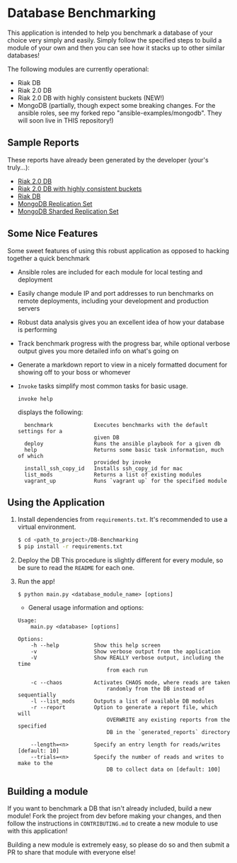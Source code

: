 # Database Benchmarking

This application is intended to help you benchmark a database of your choice very simply and easily.  Simply follow the specified steps to build a module of your own and then you can see how it stacks up to other similar databases!

The following modules are currently operational:
* Riak DB
* Riak 2.0 DB
* Riak 2.0 DB with highly consistent buckets (NEW!)
* MongoDB (partially, though expect some breaking changes.  For the ansible roles, see my forked repo "ansible-examples/mongodb".  They will soon live in THIS repository!)

## Sample Reports

These reports have already been generated by the developer (your's truly...):
* [Riak 2.0 DB](https://github.com/kmjungersen/DB-Benchmarking/blob/master/generated_reports/RIAK2.report.md)
* [Riak 2.0 DB with highly consistent buckets](https://github.com/kmjungersen/DB-Benchmarking/blob/master/generated_reports/RIAK2_CONSISTENT_.report.md)
* [Riak DB](https://github.com/kmjungersen/DB-Benchmarking/blob/master/generated_reports/RIAK.report.md)
* [MongoDB Replication Set](https://github.com/kmjungersen/DB-Benchmarking/blob/dev/generated_reports/MONGO_REPSET.report.md)
* [MongoDB Sharded Replication Set](https://github.com/kmjungersen/DB-Benchmarking/blob/dev/generated_reports/MONGO_SHARDED_REPSET.report.md)

## Some Nice Features

Some sweet features of using this robust application as opposed to hacking together a quick benchmark
* Ansible roles are included for each module for local testing and deployment
* Easily change module IP and port addresses to run benchmarks on remote deployments, including your development and production servers 
* Robust data analysis gives you an excellent idea of how your database is performing
* Track benchmark progress with the progress bar, while optional verbose output gives you more detailed info on what's going on
* Generate a markdown report to view in a nicely formatted document for showing off to your boss or whomever
* `Invoke` tasks simplify most common tasks for basic usage.
    ```
    invoke help
    ```
    displays the following:
    
    ```
      benchmark             Executes benchmarks with the default settings for a
                            given DB
      deploy                Runs the ansible playbook for a given db
      help                  Returns some basic task information, much of which
                            provided by invoke
      install_ssh_copy_id   Installs ssh_copy_id for mac
      list_mods             Returns a list of existing modules
      vagrant_up            Runs `vagrant up` for the specified module
    ```

## Using the Application

1. Install dependencies from `requirements.txt`.  It's recommended to use a virtual environment.
    ``` bash
    $ cd <path_to_project>/DB-Benchmarking
    $ pip install -r requirements.txt
    ```

2. Deploy the DB
   This procedure is slightly different for every module, so be sure to read the `README` for each one.

3. Run the app!

    ```
    $ python main.py <database_module_name> [options]
    ```

    * General usage information and options:
    ```
    Usage:
        main.py <database> [options]

    Options:
        -h --help           Show this help screen
        -v                  Show verbose output from the application
        -V                  Show REALLY verbose output, including the time
                                from each run

        -c --chaos          Activates CHAOS mode, where reads are taken
                                randomly from the DB instead of sequentially
        -l --list_mods      Outputs a list of available DB modules
        -r --report         Option to generate a report file, which will
                                OVERWRITE any existing reports from the specified
                                DB in the `generated_reports` directory

        --length=<n>        Specify an entry length for reads/writes [default: 10]
        --trials=<n>        Specify the number of reads and writes to make to the
                                DB to collect data on [default: 100]
    ```

## Building a module

If you want to benchmark a DB that isn't already included, build a new module!  Fork the project from dev before making your changes, and then follow the instructions in `CONTRIBUTING.md` to create a new module to use with this application!

Building a new module is extremely easy, so please do so and then submit a PR to share that module with everyone else!
